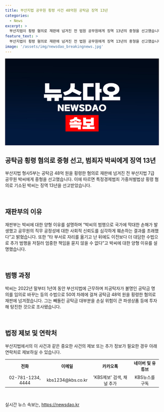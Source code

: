 ```yaml
---
title: 부산지법 공무원 횡령 사건 48억원 공탁금 징역 13년
categories:
  - News
excerpt: >
  부산지법이 횡령 혐의로 재판에 넘겨진 전 법원 공무원에게 징역 13년의 중형을 선고했습니다. 재판부는 그의 범행으로 국가에 큰 손해를 입히고 공무원의 신뢰를 훼손했다며 가중 처벌 이유를 설명했습니다. 이전보다 더 대담한 수법으로 추가 범행을 저질러 엄중한 책임을 물었습니다. 피고인은 부산지법에서 근무하며 48억 원을 횡령한 혐의로 재판에 넘겨졌고, 대부분을 파생상품 등에 투자해 탕진한 것으로 알려졌습니다.
feature_text: >
  부산지법이 횡령 혐의로 재판에 넘겨진 전 법원 공무원에게 징역 13년의 중형을 선고했습니다. 재판부는 그의 범행으로 국가에 큰 손해를 입히고 공무원의 신뢰를 훼손했다며 가중 처벌 이유를 설명했습니다. 이전보다 더 대담한 수법으로 추가 범행을 저질러 엄중한 책임을 물었습니다. 피고인은 부산지법에서 근무하며 48억 원을 횡령한 혐의로 재판에 넘겨졌고, 대부분을 파생상품 등에 투자해 탕진한 것으로 알려졌습니다.
image: '/assets/img/newsdao_breakingnews.jpg'
---
```


<p><img src="/assets/img/newsdao_breakingnews.jpg" alt="ontimetimes 속보" /></p>

<h2 data-ke-size="size26">공탁금 횡령 혐의로 중형 선고, 범죄자 박씨에게 징역 13년</h2>

<p>부산지법 형사5부는 공탁금 48억 원을 횡령한 혐의로 재판에 넘겨진 전 부산지법 7급 공무원 박씨에게 중형을 선고했습니다. 이에 따르면 특정경제범죄 가중처벌법상 횡령 혐의로 기소된 박씨는 징역 13년을 선고받았습니다.</p>

<p data-ke-size="size16">&nbsp;</p>

<h2 data-ke-size="size24">재판부의 이유</h2>

<p>재판부는 박씨에 대한 양형 이유를 설명하며 “박씨의 범행으로 국가에 막대한 손해가 발생했고 공무원의 직무 공정성에 대한 사회적 신뢰도를 심각하게 훼손하는 결과를 초래했다”고 밝혔습니다. 또한 “타 부서로 자리를 옮기고 난 뒤에도 이전보다 더 대담한 수법으로 추가 범행을 저질러 엄중한 책임을 묻지 않을 수 없다”고 박씨에 대한 양형 이유를 설명했습니다.</p>

<p data-ke-size="size16">&nbsp;</p>

<h2 data-ke-size="size24">범행 과정</h2>

<p>박씨는 2022년 말부터 1년여 동안 부산지법에 근무하며 피공탁자가 불명인 공탁금 명의를 임의로 바꾸는 등의 수법으로 50여 차례에 걸쳐 공탁금 48억 원을 횡령한 혐의로 재판에 넘겨졌습니다. 그는 빼돌린 공탁금 대부분을 손실 위험이 큰 파생상품 등에 투자해 탕진한 것으로 조사됐습니다.</p>

<p data-ke-size="size16">&nbsp;</p>

<h2 data-ke-size="size24">법정 제보 및 연락처</h2>

<p>부산지법에서의 이 사건과 같은 중요한 사건의 제보 또는 추가 정보가 필요한 경우 아래 연락처로 제보하실 수 있습니다.</p>

<table>
    <tr>
        <td style="text-align: center; height: 17px;"><b>전화</b></td>
        <td style="text-align: center; height: 17px;"><b>이메일</b></td>
        <td style="text-align: center; height: 17px;"><b>카카오톡</b></td>
        <td style="text-align: center; height: 17px;"><b>네이버 및 유튜브</b></td>
    </tr>
    <tr>
        <td style="text-align: center; height: 17px;">02-781-1234, 4444</td>
        <td style="text-align: center; height: 17px;">kbs1234@kbs.co.kr</td>
        <td style="text-align: center; height: 17px;">'KBS제보' 검색, 채널 추가</td>
        <td style="text-align: center; height: 17px;">KBS뉴스를 구독</td>
    </tr>
</table>

<p data-ke-size="size16">&nbsp;</p>
실시간 뉴스 속보는, <a href="https://newsdao.kr" rel="dofollow">https://newsdao.kr</a>


